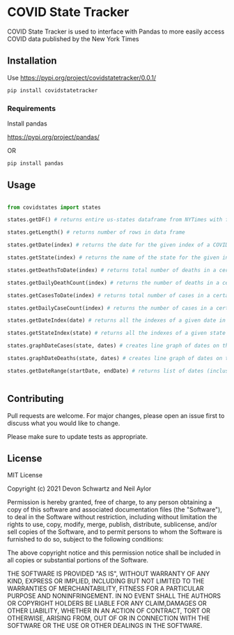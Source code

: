 # COVID State Tracker
COVID State Tracker is used to interface with Pandas to more easily access COVID data published by the New York Times


## Installation 

Use https://pypi.org/project/covidstatetracker/0.0.1/

``` bash
pip install covidstatetracker
```

### Requirements

Install pandas 

https://pypi.org/project/pandas/

OR

```bash 
pip install pandas 
```

## Usage
``` python 

from covidstates import states

states.getDF() # returns entire us-states dataframe from NYTimes with five columns (exlcuding index): date, state, fips (ignore), cases, deaths

states.getLength() # returns number of rows in data frame

states.getDate(index) # returns the date for the given index of a COVID-19 data entry

states.getState(index) # returns the name of the state for the given index of a COVID-19 data entry 

states.getDeathsToDate(index) # returns total number of deaths in a certain state up to the given index of a COVID-19 data entry

states.getDailyDeathCount(index) # returns the number of deaths in a certain state that happen in a single day for a given COVID-19 data entry

states.getCasesToDate(index) # returns total number of cases in a certain state up to the given index of a COVID-19 data entry

states.getDailyCaseCount(index) # returns the number of cases in a certain state that happen in a single day for a given COVID-19 data entry

states.getDateIndex(date) # returns all the indexes of a given date in the dataframe in a list

states.getStateIndex(state) # returns all the indexes of a given state in the dataframe in a list

states.graphDateCases(state, dates) # creates line graph of dates on the x axis and cases on the y axis for a given state

states.graphDateDeaths(state, dates) # creates line graph of dates on the x axis and daily deaths on the y axis for a given state

states.getDateRange(startDate, endDate) # returns list of dates (inclusive) from start date to end startDate



```



## Contributing
Pull requests are welcome. For major changes, please open an issue first to discuss what you would like to change.

Please make sure to update tests as appropriate.

## License
MIT License

Copyright (c) 2021 Devon Schwartz and Neil Aylor

Permission is hereby granted, free of charge, to any person obtaining a copy
of this software and associated documentation files (the "Software"), to deal
in the Software without restriction, including without limitation the rights
to use, copy, modify, merge, publish, distribute, sublicense, and/or sell
copies of the Software, and to permit persons to whom the Software is
furnished to do so, subject to the following conditions:

The above copyright notice and this permission notice shall be included in all
copies or substantial portions of the Software.

THE SOFTWARE IS PROVIDED "AS IS", WITHOUT WARRANTY OF ANY KIND, EXPRESS OR
IMPLIED, INCLUDING BUT NOT LIMITED TO THE WARRANTIES OF MERCHANTABILITY,
FITNESS FOR A PARTICULAR PURPOSE AND NONINFRINGEMENT. IN NO EVENT SHALL THE
AUTHORS OR COPYRIGHT HOLDERS BE LIABLE FOR ANY CLAIM,DAMAGES OR OTHER
LIABILITY, WHETHER IN AN ACTION OF CONTRACT, TORT OR OTHERWISE, ARISING FROM,
OUT OF OR IN CONNECTION WITH THE SOFTWARE OR THE USE OR OTHER DEALINGS IN THE
SOFTWARE.




